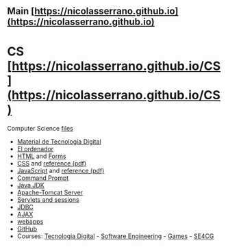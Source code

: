 ## Main [https://nicolasserrano.github.io](https://nicolasserrano.github.io)

# CS [https://nicolasserrano.github.io/CS](https://nicolasserrano.github.io/CS)
Computer Science [files](https://github.com/nicolasserrano/CS)

- [Material de Tecnología Digital](http://www.nicolasserrano.com/CS/material)
- [El ordenador](https://nicolasserrano.github.io/c5i/Notas)
- [HTML](http://www.nicolasserrano.com/CS/HTML/CursoHTML.html) and [Forms](http://www.nicolasserrano.com/CS/HTML/CursoForms)
- [CSS](http://nicolasserrano.github.io/viscom/CSS.html#/0) and [reference (pdf)](https://nicolasserrano.github.io/CS/CSS/CSS.pdf)
- [JavaScript](https://nicolasserrano.github.io/CS/JavaScript) and [reference (pdf)](https://www.nicolasserrano.com/CS/JavaScript/JavascriptOnePage.pdf)
- [Command Prompt](https://nicolasserrano.github.io/CS/Cmd)
- [Java JDK](https://nicolasserrano.github.io/CS/JDK)
- [Apache-Tomcat Server](https://nicolasserrano.github.io/CS/Tomcat)
- [Servlets and sessions](https://nicolasserrano.github.io/CS/Servlets)
- [JDBC](https://nicolasserrano.github.io/CS/JDBC)
- [AJAX](http://www.nicolasserrano.com/CS/AJAX/)
- [webapps](https://github.com/nicolasserrano/CS/tree/master/webapps)
- [GitHub](http://www.nicolasserrano.com/CS/WebGitHub)
- Courses: [Tecnologia Digital](http://www.unav.es/asignatura/infor2oi/) - [Software Engineering](http://www.unav.es/asignatura/isoftwareing/) - [Games](https://nicolasserrano.github.io/Games/) - [SE4CG](http://www.nicolasserrano.com/SE4CG/)
